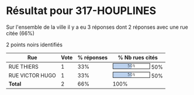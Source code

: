 # Résultat pour 317-HOUPLINES

Sur l'ensemble de la ville il y a eu 3 réponses dont 2 réponses avec une rue citée (66%)

2 points noirs identifiés

| Rue | Vote | % réponses | % Nb rues cités|
|-----|------|------------|----------------|
| RUE THIERS | 1 | 33% | <img src="../../img/bar_50.gif" />&nbsp;50%|
| RUE VICTOR HUGO | 1 | 33% | <img src="../../img/bar_50.gif" />&nbsp;50%|
| **Total** | 2 | 66% | 100%|

